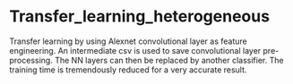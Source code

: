 # Transfer_learning_heterogeneous
Transfer learning by using Alexnet convolutional layer as feature engineering. An intermediate csv is used to save convolutional layer pre-processing. The NN layers can then be replaced by another classifier. The training time is tremendously reduced for a very accurate result.

